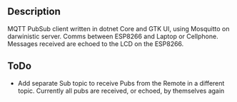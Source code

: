## Description

MQTT PubSub client written in dotnet Core and GTK UI, using Mosquitto on darwinistic server.  Comms between ESP8266 and Laptop or Cellphone.  Messages received are echoed to the LCD on the ESP8266.

## ToDo

  * Add separate Sub topic to receive Pubs from the Remote in a different topic.  Currently all pubs are received, or echoed, by themselves again
